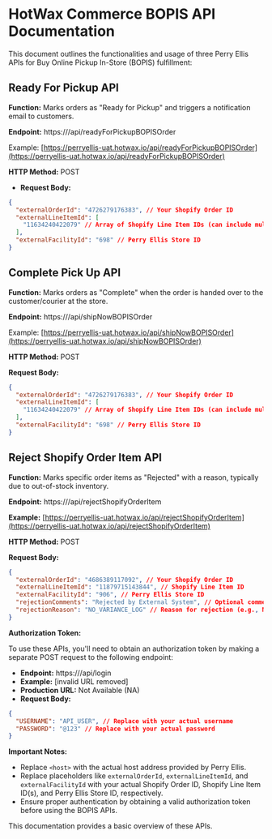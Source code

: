 # HotWax Commerce BOPIS API Documentation

This document outlines the functionalities and usage of three Perry Ellis APIs for Buy Online Pickup In-Store (BOPIS) fulfillment:

## Ready For Pickup API

**Function:** Marks orders as "Ready for Pickup" and triggers a notification email to customers.

**Endpoint:** https://<host>/api/readyForPickupBOPISOrder
  
Example: [https://perryellis-uat.hotwax.io/api/readyForPickupBOPISOrder](https://perryellis-uat.hotwax.io/api/readyForPickupBOPISOrder)

**HTTP Method:** POST

* **Request Body:**

```json
{
  "externalOrderId": "4726279176383", // Your Shopify Order ID
  "externalLineItemId": [
    "11634240422079" // Array of Shopify Line Item IDs (can include multiple)
  ],
  "externalFacilityId": "698" // Perry Ellis Store ID
}
```

## Complete Pick Up API

**Function:** Marks orders as "Complete" when the order is handed over to the customer/courier at the store.

**Endpoint:** https://<host>/api/shipNowBOPISOrder

Example: [https://perryellis-uat.hotwax.io/api/shipNowBOPISOrder](https://perryellis-uat.hotwax.io/api/shipNowBOPISOrder)

**HTTP Method:** POST

**Request Body:**

```json
{
  "externalOrderId": "4726279176383", // Your Shopify Order ID
  "externalLineItemId": [
    "11634240422079" // Array of Shopify Line Item IDs (can include multiple)
  ],
  "externalFacilityId": "698" // Perry Ellis Store ID
}
```

## Reject Shopify Order Item API

**Function:** Marks specific order items as "Rejected" with a reason, typically due to out-of-stock inventory.

**Endpoint:** https://<host>/api/rejectShopifyOrderItem

**Example:** [https://perryellis-uat.hotwax.io/api/rejectShopifyOrderItem](https://perryellis-uat.hotwax.io/api/rejectShopifyOrderItem)

**HTTP Method:** POST

**Request Body:**

```json
{
  "externalOrderId": "4686389117092", // Your Shopify Order ID
  "externalLineItemId": "11879715143844", // Shopify Line Item ID
  "externalFacilityId": "906", // Perry Ellis Store ID
  "rejectionComments": "Rejected by External System", // Optional comment for rejection reason
  "rejectionReason": "NO_VARIANCE_LOG" // Reason for rejection (e.g., NO_VARIANCE_LOG)
}
```

**Authorization Token:**

To use these APIs, you'll need to obtain an authorization token by making a separate POST request to the following endpoint:

* **Endpoint:** https://<host>/api/login
* **Example:** [invalid URL removed]
* **Production URL:** Not Available (NA)
* **Request Body:**

```json
{
  "USERNAME": "API_USER", // Replace with your actual username
  "PASSWORD": "@123" // Replace with your actual password
}
```

**Important Notes:**

* Replace `<host>` with the actual host address provided by Perry Ellis.
* Replace placeholders like `externalOrderId`, `externalLineItemId`, and `externalFacilityId` with your actual Shopify Order ID, Shopify Line Item ID(s), and Perry Ellis Store ID, respectively.
* Ensure proper authentication by obtaining a valid authorization token before using the BOPIS APIs.

This documentation provides a basic overview of these APIs. 